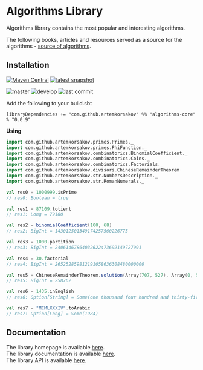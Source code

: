# Algorithms Library

Algorithms library contains the most popular and interesting algorithms.

The following books, articles and resources served as a source for the algorithms - [source of algorithms](https://artemkorsakov.github.io/algorithms/sources_of_algorithms.html).

## Installation

[![Maven Central](https://img.shields.io/maven-central/v/com.github.artemkorsakov/algorithms-core_2.13.svg?label=Maven%20Central&color=success)](https://search.maven.org/search?q=g:%22com.github.artemkorsakov%22%20AND%20a:%22algorithms-core_2.13%22) 
[![latest snapshot](https://img.shields.io/nexus/s/https/oss.sonatype.org/com.github.artemkorsakov/algorithms-core_2.13.svg?label=latest%20snapshot&color=success)](https://oss.sonatype.org/content/repositories/snapshots/com/github/artemkorsakov/algorithms-core_2.13/)

![master](https://img.shields.io/travis/com/artemkorsakov/algorithms/master?label=master)
![develop](https://img.shields.io/travis/com/artemkorsakov/algorithms/develop?label=develop)
![last commit](https://img.shields.io/github/last-commit/artemkorsakov/algorithms)


Add the following to your build.sbt
```
libraryDependencies += "com.github.artemkorsakov" %% "algorithms-core" % "0.0.9"
```

**Using**
```scala
import com.github.artemkorsakov.primes.Primes._
import com.github.artemkorsakov.primes.PhiFunction._
import com.github.artemkorsakov.combinatorics.BinomialCoefficient._
import com.github.artemkorsakov.combinatorics.Coins._
import com.github.artemkorsakov.combinatorics.Factorials._
import com.github.artemkorsakov.divisors.ChineseRemainderTheorem
import com.github.artemkorsakov.str.NumbersDescription._
import com.github.artemkorsakov.str.RomanNumerals._

val res0 = 1000999.isPrime
// res0: Boolean = true

val res1 = 87109.totient
// res1: Long = 79180

val res2 = binomialCoefficient(100, 68)
// res2: BigInt = 143012501349174257560226775

val res3 = 1000.partition
// res3: BigInt = 24061467864032622473692149727991

val res4 = 30.factorial
// res4: BigInt = 265252859812191058636308480000000

val res5 = ChineseRemainderTheorem.solution(Array(707, 527), Array(0, 5))
// res5: BigInt = 258762

val res6 = 1435.inEnglish
// res6: Option[String] = Some(one thousand four hundred and thirty-five)

val res7 = "MCMLXXXIV".toArabic
// res7: Option[Long] = Some(1984)
```

## Documentation
The library homepage is available [here](https://artemkorsakov.github.io/algorithms/).
<br>The library documentation is available [here](https://artemkorsakov.github.io/algorithms/docs/).
<br>The library API is available [here](https://artemkorsakov.github.io/algorithms/api/).